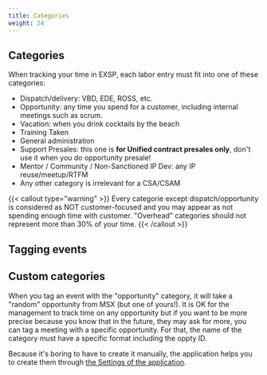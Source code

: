 ```yaml
---
title: Categories
weight: 24
---
```


## Categories

When tracking your time in EXSP, each labor entry must fit into one of these categories:

- Dispatch/delivery: VBD, EDE, ROSS, etc.
- Opportunity: any time you spend for a customer, including internal meetings such as scrum.
- Vacation: when you drink cocktails by the beach
- Training Taken
- General administration
- Support Presales: this one is **for Unified contract presales only**, don't use it when you do opportunity presale!
- Mentor / Community / Non-Sanctioned IP Dev: any IP reuse/meetup/RTFM
- Any other category is irrelevant for a CSA/CSAM

{{< callout type="warning" >}}
 Every categorie except dispatch/opportunity is considered as NOT customer-focused and you may appear as not spending enough time with customer. "Overhead" categories should not represent more than 30% of your time.
{{< /callout >}}

## Tagging events


## Custom categories

When you tag an event with the "opportunity" category, it will take a "random" opportunity from MSX (but one of yours!). It is OK for the management to track time on any opportunity but if you want to be more precise because you know that in the future, they may ask for more, you can tag a meeting with a specific opportunity. For that, the name of the category must have a specific format including the oppty ID.

Because it's boring to have to create it manually, the application helps you to create them through [the Settings of the application](./options/).
